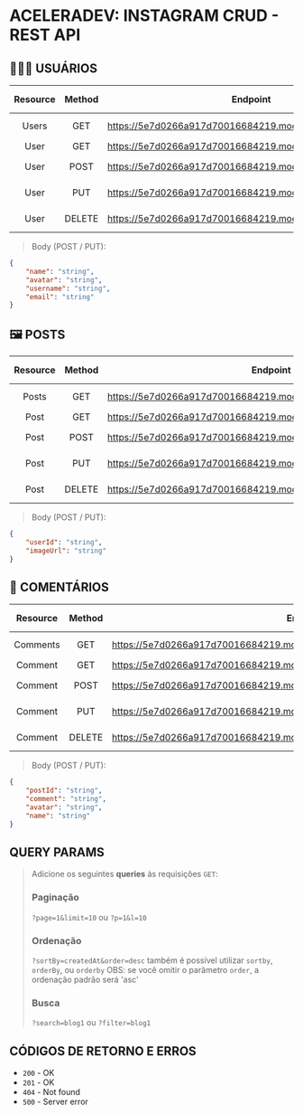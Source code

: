 # ACELERADEV: INSTAGRAM CRUD - REST API

## 👩‍👧‍👦 USUÁRIOS
| Resource | Method    | Endpoint                                                    | Status Code |    Response     |
|:--------:|:---------:|-------------------------------------------------------------|:-----------:|:---------------:|
| Users    |  GET     | https://5e7d0266a917d70016684219.mockapi.io/api/v1/users     |     200     | Array of Object |
| User     |  GET     | https://5e7d0266a917d70016684219.mockapi.io/api/v1/users/:id |     200     | Object          |
| User     |  POST     | https://5e7d0266a917d70016684219.mockapi.io/api/v1/users    |     201     | Created object  |
| User     |  PUT      | https://5e7d0266a917d70016684219.mockapi.io/api/v1/users:id |     200     | Updated object  |
| User     |  DELETE   | https://5e7d0266a917d70016684219.mockapi.io/api/v1/users:id |     200     | Deleted object  |

> Body (POST / PUT):
```json
{
    "name": "string",
    "avatar": "string",
    "username": "string",
    "email": "string"
}
```

## 🖼️ POSTS
| Resource | Method  | Endpoint                                                               | Status Code | Response        |
|:--------:|:-------:|------------------------------------------------------------------------|-------------|-----------------|
| Posts    |  GET    | https://5e7d0266a917d70016684219.mockapi.io/api/v1/users/:id/posts     |     200     | Array of Object |
| Post     |  GET    | https://5e7d0266a917d70016684219.mockapi.io/api/v1/users/:id/posts/:id |     200     | Object          |
| Post     |  POST   | https://5e7d0266a917d70016684219.mockapi.io/api/v1/users/:id/posts     |     201     | Created object  |
| Post     |  PUT    | https://5e7d0266a917d70016684219.mockapi.io/api/v1/users/:id/posts/:id |     200     | Updated object  |
| Post     |  DELETE | https://5e7d0266a917d70016684219.mockapi.io/api/v1/users/:id/posts/:id |     200     | Deleted object  |

> Body (POST / PUT):
```json
{
    "userId": "string",
    "imageUrl": "string"
}
```

## 💬 COMENTÁRIOS
| Resource | Method  | Endpoint                                                                               | Status Code | Response        |
|:--------:|:-------:|----------------------------------------------------------------------------------------|-------------|-----------------|
| Comments    |  GET    | https://5e7d0266a917d70016684219.mockapi.io/api/v1/users/:id/posts/:id/comments     |     200     | Array of Object |
| Comment     |  GET    | https://5e7d0266a917d70016684219.mockapi.io/api/v1/users/:id/posts/:id/comments/:id |     200     | Object          |
| Comment     |  POST   | https://5e7d0266a917d70016684219.mockapi.io/api/v1/users/:id/posts/:id/comments     |     201     | Created object  |
| Comment     |  PUT    | https://5e7d0266a917d70016684219.mockapi.io/api/v1/users/:id/posts/:id/comments/:id |     200     | Updated object  |
| Comment     |  DELETE | https://5e7d0266a917d70016684219.mockapi.io/api/v1/users/:id/posts/:id/comments/:id |     200     | Deleted object  |

> Body (POST / PUT):
```json
{
    "postId": "string",
    "comment": "string",
    "avatar": "string",
    "name": "string"
}
```

## QUERY PARAMS
> Adicione os seguintes **queries** às requisições `GET`:
> ### Paginação
> `?page=1&limit=10` ou `?p=1&l=10`
>
> ### Ordenação
> `?sortBy=createdAt&order=desc`
> também é possível utilizar `sortby`, `orderBy`, ou `orderby`
> OBS: se você omitir o parâmetro `order`, a ordenação padrão será 'asc'
>
> ### Busca
> `?search=blog1` ou `?filter=blog1`

## CÓDIGOS DE RETORNO E ERROS
* `200` - OK
* `201` - OK
* `404` - Not found
* `500` - Server error
